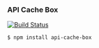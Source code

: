 ### API Cache Box

[![Build Status](https://travis-ci.com/dankreiger/api-cache-box.svg?branch=master)](https://travis-ci.com/dankreiger/api-cache-box)

```sh
$ npm install api-cache-box
```

